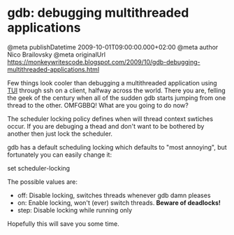 # gdb: debugging multithreaded applications

@meta publishDatetime 2009-10-01T09:00:00.000+02:00
@meta author Nico Brailovsky
@meta originalUrl https://monkeywritescode.blogspot.com/2009/10/gdb-debugging-multithreaded-applications.html

Few things look cooler than debugging a multithreaded application using [TUI](/blog_md/2009/0922_gdbgraphictuimode.md) through ssh on a client, halfway across the world. There you are, felling the geek of the century when all of the sudden gdb starts jumping from one thread to the other. OMFGBBQ! What are you going to do now?

The scheduler locking policy defines when will thread context swtiches occur. If you are debuging a thead and don't want to be bothered by another then just lock the scheduler.

gdb has a default scheduling locking which defaults to "most annoying", but fortunately you can easily change it:

set scheduler-locking

The possible values are:
* off: Disable locking, switches threads whenever gdb damn pleases
* on: Enable locking, won't (ever) switch threads. **Beware of deadlocks!**
* step: Disable locking while running only

Hopefully this will save you some time.

